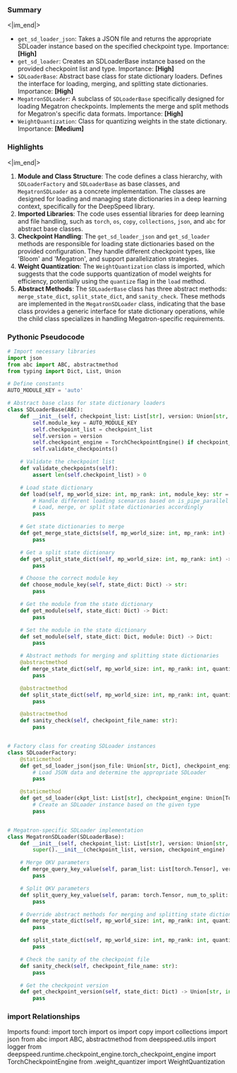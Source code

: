 

### Summary

<|im_end|>

* `get_sd_loader_json`: Takes a JSON file and returns the appropriate SDLoader instance based on the specified checkpoint type. Importance: **[High]**
* `get_sd_loader`: Creates an SDLoaderBase instance based on the provided checkpoint list and type. Importance: **[High]**
* `SDLoaderBase`: Abstract base class for state dictionary loaders. Defines the interface for loading, merging, and splitting state dictionaries. Importance: **[High]**
* `MegatronSDLoader`: A subclass of `SDLoaderBase` specifically designed for loading Megatron checkpoints. Implements the merge and split methods for Megatron's specific data formats. Importance: **[High]**
* `WeightQuantization`: Class for quantizing weights in the state dictionary. Importance: **[Medium]**

### Highlights

<|im_end|>

1. **Module and Class Structure**: The code defines a class hierarchy, with `SDLoaderFactory` and `SDLoaderBase` as base classes, and `MegatronSDLoader` as a concrete implementation. The classes are designed for loading and managing state dictionaries in a deep learning context, specifically for the DeepSpeed library.
2. **Imported Libraries**: The code uses essential libraries for deep learning and file handling, such as `torch`, `os`, `copy`, `collections`, `json`, and `abc` for abstract base classes.
3. **Checkpoint Handling**: The `get_sd_loader_json` and `get_sd_loader` methods are responsible for loading state dictionaries based on the provided configuration. They handle different checkpoint types, like 'Bloom' and 'Megatron', and support parallelization strategies.
4. **Weight Quantization**: The `WeightQuantization` class is imported, which suggests that the code supports quantization of model weights for efficiency, potentially using the `quantize` flag in the `load` method.
5. **Abstract Methods**: The `SDLoaderBase` class has three abstract methods: `merge_state_dict`, `split_state_dict`, and `sanity_check`. These methods are implemented in the `MegatronSDLoader` class, indicating that the base class provides a generic interface for state dictionary operations, while the child class specializes in handling Megatron-specific requirements.

### Pythonic Pseudocode

```python
# Import necessary libraries
import json
from abc import ABC, abstractmethod
from typing import Dict, List, Union

# Define constants
AUTO_MODULE_KEY = 'auto'

# Abstract base class for state dictionary loaders
class SDLoaderBase(ABC):
    def __init__(self, checkpoint_list: List[str], version: Union[str, None], checkpoint_engine: Union[TorchCheckpointEngine, None]):
        self.module_key = AUTO_MODULE_KEY
        self.checkpoint_list = checkpoint_list
        self.version = version
        self.checkpoint_engine = TorchCheckpointEngine() if checkpoint_engine is None else checkpoint_engine
        self.validate_checkpoints()

    # Validate the checkpoint list
    def validate_checkpoints(self):
        assert len(self.checkpoint_list) > 0

    # Load state dictionary
    def load(self, mp_world_size: int, mp_rank: int, module_key: str = AUTO_MODULE_KEY, is_pipe_parallel: bool = False, quantize: bool = False, quantize_bits: int = 8, quantize_groups: int = 64, mlp_extra_grouping: bool = True):
        # Handle different loading scenarios based on is_pipe_parallel and module_key
        # Load, merge, or split state dictionaries accordingly
        pass

    # Get state dictionaries to merge
    def get_merge_state_dicts(self, mp_world_size: int, mp_rank: int) -> List[Dict]:
        pass

    # Get a split state dictionary
    def get_split_state_dict(self, mp_world_size: int, mp_rank: int) -> Dict:
        pass

    # Choose the correct module key
    def choose_module_key(self, state_dict: Dict) -> str:
        pass

    # Get the module from the state dictionary
    def get_module(self, state_dict: Dict) -> Dict:
        pass

    # Set the module in the state dictionary
    def set_module(self, state_dict: Dict, module: Dict) -> Dict:
        pass

    # Abstract methods for merging and splitting state dictionaries
    @abstractmethod
    def merge_state_dict(self, mp_world_size: int, mp_rank: int, quantize: bool, quantize_bits: int, groups: int, mlp_extra_grouping: bool) -> Tuple[Dict, List, int]:
        pass

    @abstractmethod
    def split_state_dict(self, mp_world_size: int, mp_rank: int, quantize: bool, quantize_bits: int, groups: int, mlp_extra_grouping: bool) -> Tuple[Dict, List]:
        pass

    @abstractmethod
    def sanity_check(self, checkpoint_file_name: str):
        pass


# Factory class for creating SDLoader instances
class SDLoaderFactory:
    @staticmethod
    def get_sd_loader_json(json_file: Union[str, Dict], checkpoint_engine: Union[TorchCheckpointEngine, None]) -> Union[Dict, SDLoaderBase]:
        # Load JSON data and determine the appropriate SDLoader
        pass

    @staticmethod
    def get_sd_loader(ckpt_list: List[str], checkpoint_engine: Union[TorchCheckpointEngine, None], sd_type: str = 'Megatron', version: Union[str, None] = None) -> SDLoaderBase:
        # Create an SDLoader instance based on the given type
        pass


# Megatron-specific SDLoader implementation
class MegatronSDLoader(SDLoaderBase):
    def __init__(self, checkpoint_list: List[str], version: Union[str, None], checkpoint_engine: Union[TorchCheckpointEngine, None]):
        super().__init__(checkpoint_list, version, checkpoint_engine)

    # Merge QKV parameters
    def merge_query_key_value(self, param_list: List[torch.Tensor], version: Union[str, int]) -> torch.Tensor:
        pass

    # Split QKV parameters
    def split_query_key_value(self, param: torch.Tensor, num_to_split: int, offset: int, version: Union[str, int]) -> torch.Tensor:
        pass

    # Override abstract methods for merging and splitting state dictionaries
    def merge_state_dict(self, mp_world_size: int, mp_rank: int, quantize: bool, quantize_bits: int, groups: int, mlp_extra_grouping: bool) -> Tuple[Dict, List, int]:
        pass

    def split_state_dict(self, mp_world_size: int, mp_rank: int, quantize: bool, quantize_bits: int, groups: int, mlp_extra_grouping: bool) -> Tuple[Dict, List]:
        pass

    # Check the sanity of the checkpoint file
    def sanity_check(self, checkpoint_file_name: str):
        pass

    # Get the checkpoint version
    def get_checkpoint_version(self, state_dict: Dict) -> Union[str, int]:
        pass
```


### import Relationships

Imports found:
import torch
import os
import copy
import collections
import json
from abc import ABC, abstractmethod
from deepspeed.utils import logger
from deepspeed.runtime.checkpoint_engine.torch_checkpoint_engine import TorchCheckpointEngine
from .weight_quantizer import WeightQuantization
